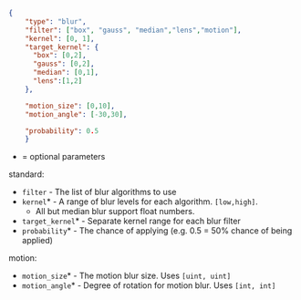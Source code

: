 ```json
{
    "type": "blur",
    "filter": ["box", "gauss", "median","lens","motion"],
    "kernel": [0, 1],
    "target_kernel": {
      "box": [0,2],
      "gauss": [0,2],
      "median": [0,1],
      "lens":[1,2]
    },

    "motion_size": [0,10],
    "motion_angle": [-30,30],

    "probability": 0.5
    }
```

* = optional parameters

standard:
- `filter` - The list of blur algorithms to use
- `kernel`* - A range of blur levels for each algorithm. `[low,high]`.
   - All but median blur support float numbers.
- `target_kernel`* - Separate kernel range for each blur filter
- `probability`* - The chance of applying (e.g. 0.5 = 50% chance of being applied)


motion:
- `motion_size`* - The motion blur size. Uses `[uint, uint]`
- `motion_angle`* - Degree of rotation for motion blur. Uses `[int, int]`
